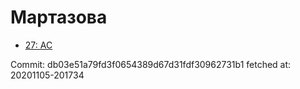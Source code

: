 # Мартазова
- [27: AC](27.md)

Commit: db03e51a79fd3f0654389d67d31fdf30962731b1
 fetched at: 20201105-201734
